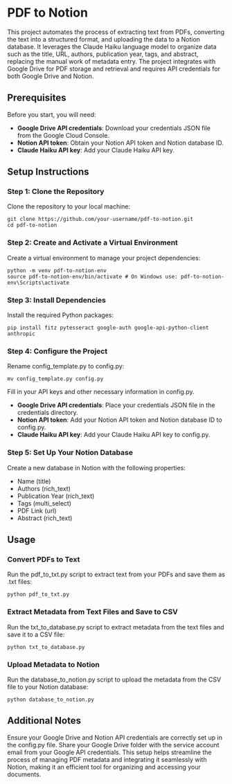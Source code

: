 
# PDF to Notion

This project automates the process of extracting text from PDFs, converting the text into a structured format, and uploading the data to a Notion database. It leverages the Claude Haiku language model to organize data such as the title, URL, authors, publication year, tags, and abstract, replacing the manual work of metadata entry. The project integrates with Google Drive for PDF storage and retrieval and requires API credentials for both Google Drive and Notion.

## Prerequisites

Before you start, you will need:

- **Google Drive API credentials**: Download your credentials JSON file from the Google Cloud Console.
- **Notion API token**: Obtain your Notion API token and Notion database ID.
- **Claude Haiku API key**: Add your Claude Haiku API key.

## Setup Instructions

### Step 1: Clone the Repository

Clone the repository to your local machine:

    git clone https://github.com/your-username/pdf-to-notion.git
    cd pdf-to-notion

### Step 2: Create and Activate a Virtual Environment

Create a virtual environment to manage your project dependencies:

    python -m venv pdf-to-notion-env
    source pdf-to-notion-env/bin/activate # On Windows use: pdf-to-notion-env\Scripts\activate

### Step 3: Install Dependencies

Install the required Python packages:

    pip install fitz pytesseract google-auth google-api-python-client anthropic

### Step 4: Configure the Project

Rename config_template.py to config.py:

    mv config_template.py config.py

Fill in your API keys and other necessary information in config.py.

- **Google Drive API credentials**: Place your credentials JSON file in the credentials directory.
- **Notion API token**: Add your Notion API token and Notion database ID to config.py.
- **Claude Haiku API key**: Add your Claude Haiku API key to config.py.

### Step 5: Set Up Your Notion Database

Create a new database in Notion with the following properties:

- Name (title)
- Authors (rich_text)
- Publication Year (rich_text)
- Tags (multi_select)
- PDF Link (url)
- Abstract (rich_text)

## Usage

### Convert PDFs to Text

Run the pdf_to_txt.py script to extract text from your PDFs and save them as .txt files:

    python pdf_to_txt.py

### Extract Metadata from Text Files and Save to CSV

Run the txt_to_database.py script to extract metadata from the text files and save it to a CSV file:

    python txt_to_database.py

### Upload Metadata to Notion

Run the database_to_notion.py script to upload the metadata from the CSV file to your Notion database:

    python database_to_notion.py

## Additional Notes

Ensure your Google Drive and Notion API credentials are correctly set up in the config.py file.
Share your Google Drive folder with the service account email from your Google API credentials.
This setup helps streamline the process of managing PDF metadata and integrating it seamlessly with Notion, making it an efficient tool for organizing and accessing your documents.
